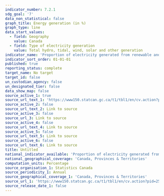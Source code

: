 ```yaml
---
indicator_number: 7.2.1
sdg_goal: '7'
data_non_statistical: false
graph_title: Energy generation (in %)
graph_type: line
data_start_values:
  - field: Geography
    value: Canada
  - field: Type of electricity generation
    value: Total hydro, tidal, wind, solar and other generation
indicator_name: 'Proportion of electricity generated from renewable and non-greenhouse gas emitting sources'
indicator_sort_order: 01-01-01
published: true
reporting_status: complete
target_name: No target
target_id: false
un_custodian_agency: false
un_designated_tier: false
data_show_map: false
source_active_1: true
source_url_text_1: 'https://www150.statcan.gc.ca/t1/tbl1/en/cv.action?pid=2510002001'
source_active_2: false
source_url_text_2: Link to source
source_active_3: false
source_url_3: Link to source
source_active_4: false
source_url_text_4: Link to source
source_active_5: false
source_url_text_5: Link to source
source_active_6: false
source_url_text_6: Link to source
title: Untitled
national_indicator_available: 'Proportion of electricity generated from renewable and non-greenhouse gas emitting sources'
national_geographical_coverage: 'Canada, Provinces & Territories'
computation_units: Percentage
source_organisation_1: Statistics Canada
source_periodicity_1: Annual
source_geographical_coverage_1: 'Canada, Provinces & Territories'
source_url_1: 'https://www150.statcan.gc.ca/t1/tbl1/en/cv.action?pid=2510002001'
source_release_date_1: false
---
```

